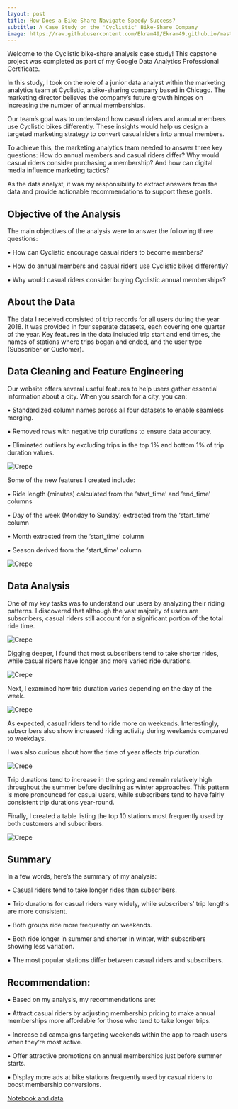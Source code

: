 ```yaml
---
layout: post
title: How Does a Bike-Share Navigate Speedy Success?
subtitle: A Case Study on the 'Cyclistic' Bike-Share Company
image: https://raw.githubusercontent.com/Ekram49/Ekram49.github.io/master/img/Cyclistic/Cyclistic.png
---
```


Welcome to the Cyclistic bike-share analysis case study! This capstone project was completed as part of my Google Data Analytics Professional Certificate.

In this study, I took on the role of a junior data analyst within the marketing analytics team at Cyclistic, a bike-sharing company based in Chicago. The marketing director believes the company’s future growth hinges on increasing the number of annual memberships.

Our team’s goal was to understand how casual riders and annual members use Cyclistic bikes differently. These insights would help us design a targeted marketing strategy to convert casual riders into annual members.

To achieve this, the marketing analytics team needed to answer three key questions: How do annual members and casual riders differ? Why would casual riders consider purchasing a membership? And how can digital media influence marketing tactics?

As the data analyst, it was my responsibility to extract answers from the data and provide actionable recommendations to support these goals.


## Objective of the Analysis

The main objectives of the analysis were to answer the following three questions:

•	How can Cyclistic encourage casual riders to become members?

•	How do annual members and casual riders use Cyclistic bikes differently?

•	Why would casual riders consider buying Cyclistic annual memberships?

## About the Data

The data I received consisted of trip records for all users during the year 2018. It was provided in four separate datasets, each covering one quarter of the year. Key features in the data included trip start and end times, the names of stations where trips began and ended, and the user type (Subscriber or Customer).


## Data Cleaning and Feature Engineering

Our website offers several useful features to help users gather essential information about a city. When you search for a city, you can:

•	Standardized column names across all four datasets to enable seamless merging.

•	Removed rows with negative trip durations to ensure data accuracy.

•	Eliminated outliers by excluding trips in the top 1% and bottom 1% of trip duration values.

![Crepe](https://raw.githubusercontent.com/Ekram49/Ekram49.github.io/master/img/Cyclistic/outliers.PNG)

Some of the new features I created include:

•	Ride length (minutes) calculated from the ‘start_time’ and ‘end_time’ columns

•	Day of the week (Monday to Sunday) extracted from the ‘start_time’ column

•	Month extracted from the ‘start_time’ column

•	Season derived from the ‘start_time’ column

![Crepe](https://raw.githubusercontent.com/Ekram49/Ekram49.github.io/master/img/Cyclistic/seasons.PNG)



## Data Analysis

One of my key tasks was to understand our users by analyzing their riding patterns. I discovered that although the vast majority of users are subscribers, casual riders still account for a significant portion of the total ride time.

![Crepe](https://raw.githubusercontent.com/Ekram49/Ekram49.github.io/master/img/Cyclistic/ratio.png)

Digging deeper, I found that most subscribers tend to take shorter rides, while casual riders have longer and more varied ride durations.

![Crepe](https://raw.githubusercontent.com/Ekram49/Ekram49.github.io/master/img/Cyclistic/trip_duration.png)

Next, I examined how trip duration varies depending on the day of the week.

![Crepe](https://raw.githubusercontent.com/Ekram49/Ekram49.github.io/master/img/Cyclistic/daily.png)

As expected, casual riders tend to ride more on weekends. Interestingly, subscribers also show increased riding activity during weekends compared to weekdays.

I was also curious about how the time of year affects trip duration.

![Crepe](https://raw.githubusercontent.com/Ekram49/Ekram49.github.io/master/img/Cyclistic/monthly.png)

Trip durations tend to increase in the spring and remain relatively high throughout the summer before declining as winter approaches. This pattern is more pronounced for casual users, while subscribers tend to have fairly consistent trip durations year-round.

Finally, I created a table listing the top 10 stations most frequently used by both customers and subscribers.

![Crepe](https://raw.githubusercontent.com/Ekram49/Ekram49.github.io/master/img/Cyclistic/top_places.PNG)

## Summary

In a few words, here’s the summary of my analysis:

•	Casual riders tend to take longer rides than subscribers.

•	Trip durations for casual riders vary widely, while subscribers’ trip lengths are more consistent.

•	Both groups ride more frequently on weekends.

•	Both ride longer in summer and shorter in winter, with subscribers showing less variation.

•	The most popular stations differ between casual riders and subscribers.


## Recommendation:

•	Based on my analysis, my recommendations are:

•	Attract casual riders by adjusting membership pricing to make annual memberships more affordable for those who tend to take longer trips.

•	Increase ad campaigns targeting weekends within the app to reach users when they’re most active.

•	Offer attractive promotions on annual memberships just before summer starts.

•	Display more ads at bike stations frequently used by casual riders to boost membership conversions.

[Notebook and data](https://github.com/Ekram49/Capstone_cyclistic)
